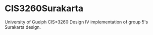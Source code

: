 # CIS3260Surakarta
University of Guelph CIS*3260 Design IV implementation of group 5's Surakarta design.
